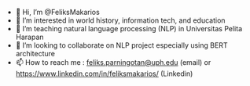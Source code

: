 - 👋 Hi, I’m @FeliksMakarios
- 👀 I’m interested in world history, information tech, and education
- 🌱 I’m teaching natural language processing (NLP) in Universitas Pelita Harapan
- 💞️ I’m looking to collaborate on NLP project especially using BERT architecture
- 📫 How to reach me : feliks.parningotan@uph.edu (email) or https://www.linkedin.com/in/feliksmakarios/ (Linkedin)

<!---
FeliksMakarios/FeliksMakarios is a ✨ special ✨ repository because its `README.md` (this file) appears on your GitHub profile.
You can click the Preview link to take a look at your changes.
--->

